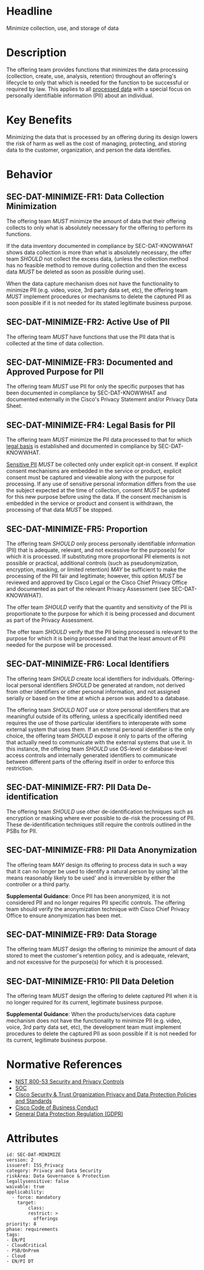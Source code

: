 # Headline

Minimize collection, use, and storage of data

# Description

The offering team provides functions that minimizes the data processing (collection, create, use, analysis, retention) throughout an offering's lifecycle to only that which is needed for the function to be successful or required by law. This applies to all [processed data](#DEF_DataProcessing) with a special focus on personally identifiable information (PII) about an individual.

# Key Benefits

Minimizing the data that is processed by an offering during its design lowers the risk of harm as well as the cost of managing, protecting, and storing data to the customer, organization, and person the data identifies.

# Behavior

## SEC-DAT-MINIMIZE-FR1: Data Collection Minimization

The offering team _MUST_ minimize the amount of data that their offering collects to only what is absolutely necessary for the offering to perform its functions.

If the data inventory documented in compliance by SEC-DAT-KNOWWHAT shows data collection is more than what is absolutely necessary, the offer team _SHOULD_ not collect the excess data, (unless the collection method has no feasible method to remove during collection and then the excess data _MUST_ be deleted as soon as possible during use).

When the data capture mechanism does not have the functionality to minimize PII (e.g. video, voice, 3rd party data set, etc), the offering team _MUST_ implement procedures or mechanisms to delete the captured PII as soon possible if it is not needed for its stated legitimate business purpose.

## SEC-DAT-MINIMIZE-FR2: Active Use of PII

The offering team _MUST_ have functions that use the PII data that is collected at the time of data collection.

## SEC-DAT-MINIMIZE-FR3: Documented and Approved Purpose for PII

The offering team _MUST_ use PII for only the specific purposes that has been documented in compliance by SEC-DAT-KNOWWHAT and documented externally in the Cisco's Privacy Statement and/or Privacy Data Sheet.  

## SEC-DAT-MINIMIZE-FR4: Legal Basis for PII

The offering team _MUST_ minimize the PII data processed to that for which [legal basis](#DEF_LegalBasis) is established and documented in compliance by SEC-DAT-KNOWWHAT.

[Sensitive PII](#DEF_SensitivePII) _MUST_ be collected only under explicit opt-in consent.  If explicit consent mechanisms are embedded in the service or product, explicit consent must be captured and viewable along with the purpose for processing. If any use  of sensitive personal information differs from the use the subject expected at the time of collection, consent _MUST_ be updated for this new purpose before using the data. If the consent mechanism is embedded in the service or product and consent is withdrawn, the processing of that data _MUST_ be stopped. 

## SEC-DAT-MINIMIZE-FR5: Proportion

The offering team _SHOULD_ only process personally identifiable information (PII) that is adequate, relevant, and not excessive for the purpose(s) for which it is processed. If substituting more proportional PII elements is not possible or practical, additional controls (such as pseudonymization, encryption, masking, or limited retention) _MAY_ be sufficient to make the processing of the PII fair and legitimate; however, this option _MUST_ be reviewed and approved by Cisco Legal or the Cisco Chief Privacy Office and documented as part of the relevant Privacy Assessment (see SEC-DAT-KNOWWHAT).

The offer team _SHOULD_ verify that the quantity and sensitivity of the PII is proportionate to the purpose for which it is being processed and document as part of the Privacy Assessment.

The offer team _SHOULD_ verify that the PII being processed is relevant to the purpose for which it is being processed and that the least amount of PII needed for the purpose will be processed.

## SEC-DAT-MINIMIZE-FR6: Local Identifiers

The offering team _SHOULD_ create local identifiers for individuals. Offering-local personal identifiers _SHOULD_ be generated at random, not derived from other identifiers or other personal information, and not assigned serially or based on the time at which a person was added to a database.

The offering team _SHOULD NOT_ use or store personal identifiers that are meaningful outside of its offering, unless a specifically identified need requires the use of those particular identifiers to interoperate with some external system that uses them. If an external personal identifier is the only choice, the offering team _SHOULD_ expose it only to parts of the offering that actually need to communicate with the external systems that use it. In this instance, the offering team _SHOULD_ use OS-level or database-level access controls and internally generated identifiers to communicate between different parts of the offering itself in order to enforce this restriction.

## SEC-DAT-MINIMIZE-FR7: PII Data De-identification

The offering team _SHOULD_ use other de-identification techniques such as encryption or masking where ever possible to de-risk the processing of PII. These de-identification techniques still require the controls outlined in the PSBs for PII.

## SEC-DAT-MINIMIZE-FR8: PII Data Anonymization

The offering team _MAY_ design its offering to process data in such a way that it can no longer be used to identify a natural person by using 'all the means reasonably likely to be used' and is irreversible by either the controller or a third party.

**Supplemental Guidance**: Once PII has been anonymized, it is not considered PII and no longer requires PII specific controls. The offering team should verify the anonymization technique with Cisco Chief Privacy Office to ensure anonymization has been met.

## SEC-DAT-MINIMIZE-FR9: Data Storage

The offering team _MUST_ design the offering to minimize the amount of data stored to meet the customer's retention policy, and is adequate, relevant, and not excessive for the purpose(s) for which it is processed.

## SEC-DAT-MINIMIZE-FR10: PII Data Deletion

The offering team _MUST_ design the offering to delete captured PII when it is no longer required for its current, legitimate business purpose.  

**Supplemental Guidance**: When the products/services data capture mechanism does not have the functionality to minimize PII (e.g. video, voice, 3rd party data set, etc), the development team must implement procedures to delete the captured PII as soon possible if it is not needed for its current, legitimate business purpose.

# Normative References

* [NIST 800-53 Security and Privacy Controls](https://csrc.nist.gov/publications/detail/sp/800-53/rev-4/final)
* [SOC](https://www.aicpa.org/interestareas/frc/assuranceadvisoryservices/serviceorganization-smanagement.html)
* [Cisco Security & Trust Organization Privacy and Data Protection Policies and Standards](https://policycentral.cloudapps.cisco.com/cppc/function/6510/)
* [Cisco Code of Business Conduct](https://wwwin.cisco.com/c/cec/organizations/legal/ethics/cobc.html)
* [General Data Protection Regulation (GDPR)](https://ec.europa.eu/info/law/law-topic/data-protection_en)

# Attributes

    id: SEC-DAT-MINIMIZE
    version: 2
    issueref: ISS_Privacy
    category: Privacy and Data Security
    riskArea: Data Governance & Protection
    legallysensitive: false
    waivable: true
    applicability:
      - force: mandatory
        target:
            class:
            restrict: >
              offerings
    priority: 8
    phase: requirements
    tags:
    - EN/PI
    - CloudCritical
    - PSB/OnPrem
    - Cloud
    - EN/PI DT
